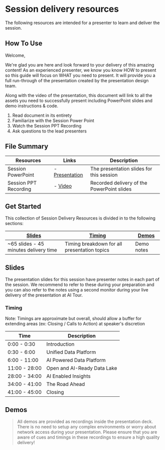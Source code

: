 # Session delivery resources

The following resources are intended for a presenter to learn and deliver the session.

## How To Use

Welcome,

We're glad you are here and look forward to your delivery of this amazing content! As an experienced presenter, we know you know HOW to present so this guide will focus on WHAT you need to present. It will provide you a full run-through of the presentation created by the presentation design team. 

Along with the video of the presentation, this document will link to all the assets you need to successfully present including PowerPoint slides and demo instructions &
code.

1.  Read document in its entirety
2.  Familiarize with the Session Power Point
3.  Watch the Session PPT Recording  
4.  Ask questions to the lead presenters

## File Summary

| Resources          | Links                            | Description |
|-------------------|----------------------------------|-------------------|
| Session PowerPoint        | - [Presentation](https://nam06.safelinks.protection.outlook.com/?url=https%3A%2F%2Fassetsmanagement952e.blob.core.windows.net%2Fassets%2FBRK460%2520Microsoft%2520Fabric%253A%2520What%2527s%2520new%2520and%2520what%2527s%2520next%2FAI%2520Tour%2520FY25%2520-%2520Microsoft%2520Fabric%2520What%2527s%2520new%2520and%2520what%2527s%2520next_V2.0.pptx&data=05%7C02%7Cpdecarlo%40microsoft.com%7Cec93f5a838784de7841b08dd1488b6ba%7C72f988bf86f141af91ab2d7cd011db47%7C1%7C0%7C638689299640533238%7CUnknown%7CTWFpbGZsb3d8eyJFbXB0eU1hcGkiOnRydWUsIlYiOiIwLjAuMDAwMCIsIlAiOiJXaW4zMiIsIkFOIjoiTWFpbCIsIldUIjoyfQ%3D%3D%7C0%7C%7C%7C&sdata=pJYvE1EbFYALt2mwxW9lBONNY7wrrJ5FVDBwx9JFQAk%3D&reserved=0) | The presentation slides for this session |
| Session PPT Recording     | - [Video](https://nam06.safelinks.protection.outlook.com/?url=https%3A%2F%2Fassetsmanagement952e.blob.core.windows.net%2Fassets%2FBRK460%2520Microsoft%2520Fabric%253A%2520What%2527s%2520new%2520and%2520what%2527s%2520next%2FAI%2520Tour%2520FY25%2520-%2520Microsoft%2520Fabric%2520What%2527s%2520new%2520and%2520what%2527s%2520next_V2.0.mp4&data=05%7C02%7Cpdecarlo%40microsoft.com%7C85e02f45addf4bc8c6bf08dd1483f494%7C72f988bf86f141af91ab2d7cd011db47%7C1%7C0%7C638689279311556269%7CUnknown%7CTWFpbGZsb3d8eyJFbXB0eU1hcGkiOnRydWUsIlYiOiIwLjAuMDAwMCIsIlAiOiJXaW4zMiIsIkFOIjoiTWFpbCIsIldUIjoyfQ%3D%3D%7C0%7C%7C%7C&sdata=kkh%2FjSb3XXZJF8MHkAn%2FBLyviAqnL4zNVKp6iWuMiKw%3D&reserved=0) |  Recorded delivery of the PowerPoint slides |



## Get Started

This collection of Session Delivery Resources is divided in to the following sections:

| [Slides](#slides) | [Timing](#timing) | [Demos](#demos) | 
|-------------------|---------------------------|--------------------------------------
| ~65 slides - 45 minutes delivery time | Timing breakdown for all presentation topics | Demo notes

## Slides

The presentation slides for this session have presenter notes in each part of the session.  We recommend to refer to these during your preparation and you can also refer to the notes using a second monitor during your live delivery of the presentation at AI Tour.

### Timing

Note: Timings are approximate but overall, should allow a buffer for extending areas (ex: Closing / Calls to Action) at speaker's discretion

| Time        | Description 
--------------|-------------
0:00 - 0:30   | Introduction 
0:30 - 6:00  | Unified Data Platform
6:00 - 11:00 | AI Powered Data Platform
11:00 - 28:00 | Open and AI-Ready Data Lake
28:00 - 34:00 | AI Enabled Insights
34:00 - 41:00 | The Road Ahead
41:00 - 45:00 | Closing

## Demos

> All demos are provided as recordings inside the presentation deck. There is no need to setup any complex environments or worry about network access during your presentation.  Please ensure that you are aware of cues and timings in these recordings to ensure a high quality delivery!